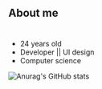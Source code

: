 ## **About me** <h1>
* 24 years old
* Developer ||  UI design
* Computer science

![Anurag's GitHub stats](https://github-readme-stats.vercel.app/api?username=nadjaraujo&show_icons=true&theme=tokyonight)
